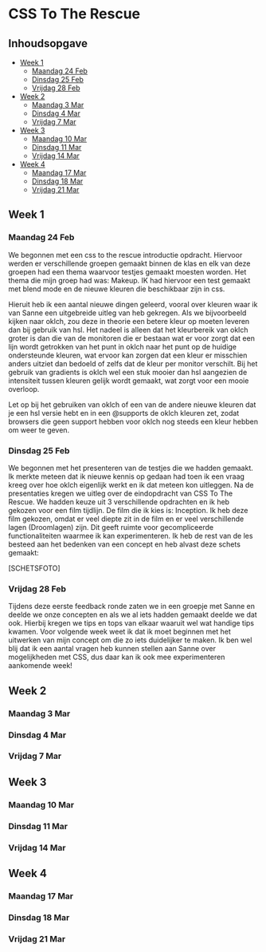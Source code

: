 # CSS To The Rescue

## Inhoudsopgave

- [Week 1](#week-1)
  - [Maandag 24 Feb](#maandag-24-feb)
  - [Dinsdag 25 Feb](#dinsdag-25-feb)
  - [Vrijdag 28 Feb](#vrijdag-28-feb)
- [Week 2](#week-2)
  - [Maandag 3 Mar](#maandag-3-mar)
  - [Dinsdag 4 Mar](#dinsdag-4-mar)
  - [Vrijdag 7 Mar](#vrijdag-7-mar)
- [Week 3](#week-3)
  - [Maandag 10 Mar](#maandag-10-mar)
  - [Dinsdag 11 Mar](#dinsdag-11-mar)
  - [Vrijdag 14 Mar](#vrijdag-14-mar)
- [Week 4](#week-4)
  - [Maandag 17 Mar](#maandag-17-mar)
  - [Dinsdag 18 Mar](#dinsdag-18-mar)
  - [Vrijdag 21 Mar](#vrijdag-21-mar)

## Week 1

### Maandag 24 Feb

We begonnen met een css to the rescue introductie opdracht. Hiervoor werden er verschillende groepen gemaakt binnen de klas en elk van deze groepen had een thema waarvoor testjes gemaakt moesten worden. Het thema die mijn groep had was: Makeup. IK had hiervoor een test gemaakt met blend mode en de nieuwe kleuren die beschikbaar zijn in css.

Hieruit heb ik een aantal nieuwe dingen geleerd, vooral over kleuren waar ik van Sanne een uitgebreide uitleg van heb gekregen. Als we bijvoorbeeld kijken naar oklch, zou deze in theorie een betere kleur op moeten leveren dan bij gebruik van hsl. Het nadeel is alleen dat het kleurbereik van oklch groter is dan die van de monitoren die er bestaan wat er voor zorgt dat een lijn wordt getrokken van het punt in oklch naar het punt op de huidige ondersteunde kleuren, wat ervoor kan zorgen dat een kleur er misschien anders uitziet dan bedoeld of zelfs dat de kleur per monitor verschilt. Bij het gebruik van gradients is oklch wel een stuk mooier dan hsl aangezien de intensiteit tussen kleuren gelijk wordt gemaakt, wat zorgt voor een mooie overloop.

Let op bij het gebruiken van oklch of een van de andere nieuwe kleuren dat je een hsl versie hebt en in een @supports de oklch kleuren zet, zodat browsers die geen support hebben voor oklch nog steeds een kleur hebben om weer te geven.

### Dinsdag 25 Feb

We begonnen met het presenteren van de testjes die we hadden gemaakt. Ik merkte meteen dat ik nieuwe kennis op gedaan had toen ik een vraag kreeg over hoe oklch eigenlijk werkt en ik dat meteen kon uitleggen. Na de presentaties kregen we uitleg over de eindopdracht van CSS To The Rescue. We hadden keuze uit 3 verschillende opdrachten en ik heb gekozen voor een film tijdlijn. De film die ik kies is: Inception. Ik heb deze film gekozen, omdat er veel diepte zit in de film en er veel verschillende lagen (Droomlagen) zijn. Dit geeft ruimte voor gecompliceerde functionaliteiten waarmee ik kan experimenteren. Ik heb de rest van de les besteed aan het bedenken van een concept en heb alvast deze schets gemaakt:

[SCHETSFOTO]

### Vrijdag 28 Feb

Tijdens deze eerste feedback ronde zaten we in een groepje met Sanne en deelde we onze concepten en als we al iets hadden gemaakt deelde we dat ook. Hierbij kregen we tips en tops van elkaar waaruit wel wat handige tips kwamen. Voor volgende week weet ik dat ik moet beginnen met het uitwerken van mijn concept om die zo iets duidelijker te maken. Ik ben wel blij dat ik een aantal vragen heb kunnen stellen aan Sanne over mogelijkheden met CSS, dus daar kan ik ook mee experimenteren aankomende week!

## Week 2

### Maandag 3 Mar

### Dinsdag 4 Mar

### Vrijdag 7 Mar

## Week 3

### Maandag 10 Mar

### Dinsdag 11 Mar

### Vrijdag 14 Mar

## Week 4

### Maandag 17 Mar

### Dinsdag 18 Mar

### Vrijdag 21 Mar

